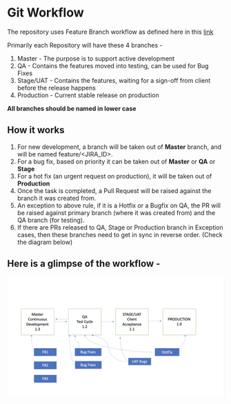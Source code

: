 # Git Workflow <PROJECT NAME>

The repository uses Feature Branch workflow as defined here in this [link](https://www.atlassian.com/git/tutorials/comparing-workflows/feature-branch-workflow)

Primarily each Repository will have these 4 branches - 

1. Master - The purpose is to support active development
2. QA - Contains the features moved into testing, can be used for Bug Fixes
3. Stage/UAT - Contains the features, waiting for a sign-off from client before the release happens
4. Production - Current stable release on production

**All branches should be named in lower case**

## How it works

1. For new development, a branch will be taken out of **Master** branch, and will be named feature/<JIRA_ID>. 
2. For a bug fix, based on priority it can be taken out of **Master** or **QA** or **Stage**
3. For a hot fix (an urgent request on production), it will be taken out of **Production**
4. Once the task is completed, a Pull Request will be raised against the branch it was created from.
5. An exception to above rule, if it is a Hotfix or a Bugfix on QA, the PR will be raised against primary branch (where it was created from) and the QA branch (for testing).
6. If there are PRs released to QA, Stage or Production branch in Exception cases, then these branches need to get in sync in reverse order. (Check the diagram below) 


## Here is a glimpse of the workflow - 
![Branch Workflow](./assets/Branch_Workflow.png "Branch Workflow")